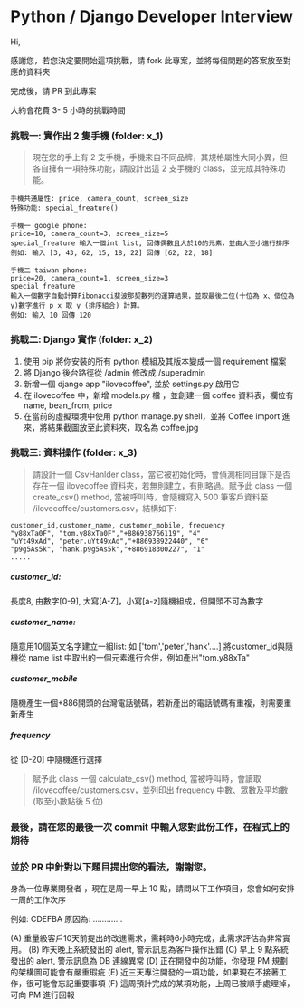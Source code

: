 # Python / Django Developer Interview

Hi,

感謝您，若您決定要開始這項挑戰，請 fork 此專案，並將每個問題的答案放至對應的資料夾

完成後，請 PR 到此專案

大約會花費 3- 5 小時的挑戰時間


### 挑戰一: 實作出 2 隻手機 (folder: x_1)

> 現在您的手上有 2 支手機，手機來自不同品牌，其規格屬性大同小異，但各自擁有一項特殊功能，請設計出這 2 支手機的 class，並完成其特殊功能。

```
手機共通屬性: price, camera_count, screen_size
特殊功能: special_freature() 

手機一 google phone:
price=10, camera_count=3, screen_size=5
special_freature 輸入一個int list, 回傳偶數且大於10的元素，並由大至小進行排序
例如: 輸入 [3, 43, 62, 15, 18, 22] 回傳 [62, 22, 18]

手機二 taiwan phone:
price=20, camera_count=1, screen_size=3
special_freature
輸入一個數字自動計算Fibonacci斐波那契數列的運算結果，並取最後二位(十位為 x、個位為 y)數字進行 p x 取 y (排序組合) 計算。
例如: 輸入 10 回傳 120

```


### 挑戰二: Django 實作  (folder: x_2)


1) 使用 pip 將你安裝的所有 python 模組及其版本變成一個 requirement 檔案
2) 將 Django 後台路徑從 /admin 修改成 /superadmin 
3) 新增一個 django app "ilovecoffee", 並於 settings.py 啟用它
4) 在 ilovecoffee 中，新增 models.py 檔 ，並創建一個 coffee 資料表，欄位有 name, bean_from, price
5) 在當前的虛擬環境中使用 python manage.py shell，並將 Coffee import 進來，將結果截圖放至此資料夾，取名為 coffee.jpg



### 挑戰三: 資料操作 (folder: x_3)
> 請設計一個 CsvHanlder class，當它被初始化時，會偵測相同目錄下是否存在一個 ilovecoffee 資料夾，若無則建立，有則略過。賦予此 class 一個 create_csv() method, 當被呼叫時，會隨機寫入 500 筆客戶資料至 /ilovecoffee/customers.csv，結構如下:
```
customer_id,customer_name, customer_mobile, frequency
"y88xTa0F", "tom.y88xTa0F","+886938766119", "4"
"uYt49xAd", "peter.uYt49xAd","+886938922440", "6"
"p9g5As5k", "hank.p9g5As5k","+886918300227", "1"
.....
````

##### customer_id:
長度8, 由數字[0-9], 大寫[A-Z]，小寫[a-z]隨機組成，但開頭不可為數字

##### customer_name: 
隨意用10個英文名字建立一組list: 如 ['tom','peter','hank'....]
將customer_id與隨機從 name list 中取出的一個元素進行合併，例如產出"tom.y88xTa"

##### customer_mobile
隨機產生一個+886開頭的台灣電話號碼，若新產出的電話號碼有重複，則需要重新產生

##### frequency
從 [0-20] 中隨機進行選擇

>
> 賦予此 class 一個 calculate_csv() method, 當被呼叫時，會讀取 /ilovecoffee/customers.csv，並列印出 frequency 中數、眾數及平均數 (取至小數點後 5 位)
>


### 最後，請在您的最後一次 commit 中輸入您對此份工作，在程式上的期待
### 並於 PR 中針對以下題目提出您的看法，謝謝您。

身為一位專業開發者 ，現在是周一早上 10 點，請問以下工作項目，您會如何安排一周的工作次序

例如:
CDEFBA
原因為: .............

(A) 重量級客戶10天前提出的改進需求，需耗時6小時完成，此需求評估為非常實用。
(B) 昨天晚上系統發出的 alert, 警示訊息為客戶操作出錯
(C) 早上 9 點系統發出的 alert, 警示訊息為 DB 連線異常
(D) 正在開發中的功能，你發現 PM 規劃的架構圖可能會有嚴重瑕疵
(E) 近三天專注開發的一項功能，如果現在不接著工作，很可能會忘記重要事項
(F) 這周預計完成的某項功能，上周已被順手處理掉，可向 PM 進行回報

